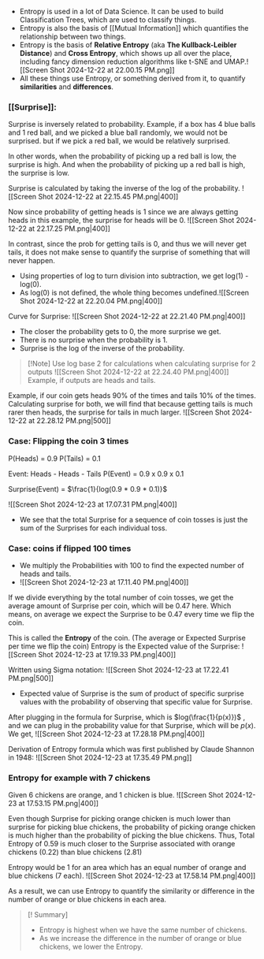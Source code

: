 - Entropy is used in a lot of Data Science. It can be used to build Classification Trees, which are used to classify things.
- Entropy is also the basis of [[Mutual Information]] which quantifies the relationship between two things.
- Entropy is the basis of **Relative Entropy** (aka **The Kullback-Leibler Distance**) and **Cross Entropy**, which shows up all over the place, including fancy dimension reduction algorithms like t-SNE and UMAP.![[Screen Shot 2024-12-22 at 22.00.15 PM.png]]
- All these things use Entropy, or something derived from it, to quantify **similarities** and **differences**.

### [[Surprise]]:
Surprise is inversely related to probability. Example, if a box has 4 blue balls and 1 red ball, and we picked a blue ball randomly, we would not be surprised. but if we pick a red ball, we would be relatively surprised.

In other words, when the probability of picking up a red ball is low, the surprise is high. And when the probability of picking up a red ball is high, the surprise is low.

Surprise is calculated by taking the inverse of the log of the probability. 
![[Screen Shot 2024-12-22 at 22.15.45 PM.png|400]]

Now since probability of getting heads is 1 since we are always getting heads in this example, the surprise for heads will be 0.
![[Screen Shot 2024-12-22 at 22.17.25 PM.png|400]]

In contrast, since the prob for getting tails is 0, and thus we will never get tails, it does not make sense to quantify the surprise of something that will never happen.
- Using properties of log to turn division into subtraction, we get log(1) - log(0).
- As log(0) is not defined, the whole thing becomes undefined.![[Screen Shot 2024-12-22 at 22.20.04 PM.png|400]]

Curve for Surprise:
![[Screen Shot 2024-12-22 at 22.21.40 PM.png|400]]
- The closer the probability gets to 0, the more surprise we get.
- There is no surprise when the probability is 1.
- Surprise is the log of the inverse of the probability.

>[!Note] Use log base 2 for calculations when calculating surprise for 2 outputs
>![[Screen Shot 2024-12-22 at 22.24.40 PM.png|400]]
>Example, if outputs are heads and tails.

Example, if our coin gets heads 90% of the times and tails 10% of the times. Calculating surprise for both, we will find that because getting tails is much rarer then heads, the surprise for tails in much larger.
![[Screen Shot 2024-12-22 at 22.28.12 PM.png|500]]

### Case: Flipping the coin 3 times
P(Heads) = 0.9
P(Tails) = 0.1

Event: Heads - Heads - Tails
P(Event) =  0.9 x 0.9 x 0.1

Surprise(Event) = $\frac{1}{log(0.9 * 0.9 * 0.1)}$

![[Screen Shot 2024-12-23 at 17.07.31 PM.png|400]]

- We see that the total Surprise for a sequence of coin tosses is just the sum of the Surprises for each individual toss.

### Case: coins if flipped 100 times
- We multiply the Probabilities with 100 to find the expected number of heads and tails.
- ![[Screen Shot 2024-12-23 at 17.11.40 PM.png|400]]

If we divide everything by the total number of coin tosses, we get the average amount of Surprise per coin, which will be 0.47 here. Which means, on average we expect the Surprise to be 0.47 every time we flip the coin. 

This is called the **Entropy** of the coin. (The average or Expected Surprise per time we flip the coin)
Entropy is the Expected value of the Surprise:
![[Screen Shot 2024-12-23 at 17.19.33 PM.png|400]]

Written using Sigma notation:
![[Screen Shot 2024-12-23 at 17.22.41 PM.png|500]]
- Expected value of Surprise is the sum of product of specific surprise values with the probability of observing that specific value for Surprise. 

After plugging in the formula for Surprise, which is $log(\frac{1}{p(x)})$ , and we can plug in the probability value for that Surprise, which will be $p(x)$. We get,
![[Screen Shot 2024-12-23 at 17.28.18 PM.png|400]]

Derivation of Entropy formula which was first published by Claude Shannon in 1948:
![[Screen Shot 2024-12-23 at 17.35.49 PM.png]]

### Entropy for example with 7 chickens
Given 6 chickens are orange, and 1 chicken is blue.
![[Screen Shot 2024-12-23 at 17.53.15 PM.png|400]]

Even though Surprise for picking orange chicken is much lower than surprise for picking blue chickens, the probability of picking orange chicken is much higher than the probability of picking the blue chickens. Thus, Total Entropy of 0.59 is much closer to the Surprise associated with orange chickens (0.22) than blue chickens (2.81) 

Entropy would be 1 for an area which has an equal number of orange and blue chickens (7 each).
![[Screen Shot 2024-12-23 at 17.58.14 PM.png|400]]

As a result, we can use Entropy to quantify the similarity or difference in the number of orange or blue chickens in each area.

>[! Summary]
>- Entropy is highest when we have the same number of chickens.
>- As we increase the difference in the number of orange or blue chickens, we lower the Entropy.

